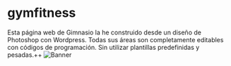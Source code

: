 # gymfitness
Esta página web de Gimnasio la he construido desde un diseño de Photoshop con Wordpress. Todas sus áreas son completamente editables con códigos de programación. Sin utilizar plantillas predefinidas y pesadas.++
![Banner](http://ricobermartinez.com/logratusmetas.png)
